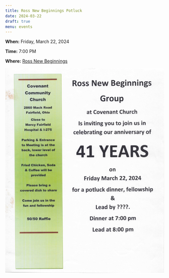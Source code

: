 ```yaml
---
title: Ross New Beginnings Potluck
date: 2024-03-22
draft: true
menu: events
---
```


**When:** Friday, March 22, 2024
<!--more-->

**Time:** 7:00 PM

**Where:** [Ross New Beginnings](/meetings/new-beginnings/)

![Flyer](/events/ross-potluck/ross.jpg)
